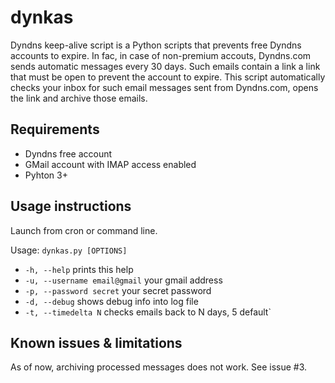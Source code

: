 dynkas
======
Dyndns keep-alive script is a Python scripts that prevents free Dyndns accounts to expire. In fac, in case of non-premium accouts, Dyndns.com sends automatic messages 
every 30 days. Such emails contain a link a link that must be open to prevent the account to expire. 
This script automatically checks your inbox for such email messages sent from Dyndns.com, opens the link and archive those emails.

Requirements
------------
* Dyndns free account
* GMail account with IMAP access enabled
* Pyhton 3+

Usage instructions
------------------
Launch from cron or command line.

Usage: 
`dynkas.py [OPTIONS]`
* `-h, --help`                             prints this help
* `-u, --username email@gmail`          your gmail address
* `-p, --password secret`               your secret password
* `-d, --debug`                            shows debug info into log file
* `-t, --timedelta N`                    checks emails back to N days, 5 default`

Known issues & limitations
--------------------------
As of now, archiving processed messages does not work. See issue #3.
